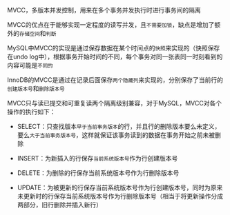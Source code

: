 MVCC，多版本并发控制，用来在多个事务并发执行时进行事务间的隔离

MVCC的优点在于能够实现一定程度的读写并发，且`不需要加锁`，缺点是增加了额外的`存储空间`和`判断`

MySQL中MVCC的实现是通过保存数据在某个时间点的`快照`来实现的（快照保存在undo log中），根据事务开始时间的不同，每个事务对同一张表同一时刻看到的内容可能是`不同的`

InnoDB的MVCC是通过在记录后面保存`两个隐藏列`来实现的，分别保存了当前行的`创建版本号`和`删除版本号`

MVCC只与读已提交和可重复读两个隔离级别兼容，对于MySQL，MVCC对各个操作的执行如下：

- SELECT：只查找版本`早于当前事务版本`的行，并且行的删除版本要么未定义，要么`大于当前事务版本号`，这样就保证该事务读到的数据在事务开始之前未被删除

- INSERT：为新插入的行保存`当前系统版本号`作为行创建版本号

- DELETE：为删除的行保存当前系统版本号作为行删除版本号

- UPDATE：为被更新的行保存当前系统版本号作为行创建版本号，同时为原来未更新时的行保存当前系统版本号作为行删除版本号（相当于将更新操作分成两部分，旧行删除并插入新行）
